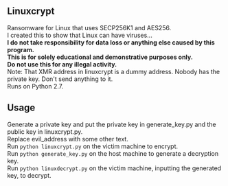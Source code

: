 ## Linuxcrypt
Ransomware for Linux that uses SECP256K1 and AES256.  
I created this to show that Linux can have viruses...  
**I do not take responsibility for data loss or anything else caused by this program.**  
**This is for solely educational and demonstrative purposes only.**  
**Do not use this for any illegal activity.**  
Note: That XMR address in linuxcrypt is a dummy address. Nobody has the private key. Don't send anything to it.  
Runs on Python 2.7.  

## Usage
Generate a private key and put the private key in generate_key.py and the public key in linuxcrypt.py.  
Replace evil_address with some other text.  
Run `python linuxcrypt.py` on the victim machine to encrypt.  
Run `python generate_key.py` on the host machine to generate a decryption key.  
Run `python linuxdecrypt.py` on the victim machine, inputting the generated key, to decrypt.  